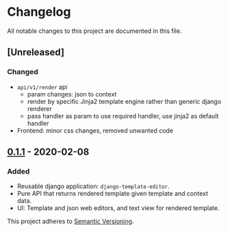 # Changelog
All notable changes to this project are documented in this file.

## [Unreleased]
### Changed
-  `api/v1/render` api
   *  param changes: json to context
   *  render by specific Jinja2 template engine rather than generic django renderer
   *  pass handler as param to use required handler, use jinja2 as default handler
-  Frontend: minor css changes, removed unwanted code

## [0.1.1](https://github.com/wilspi/django-template-editor/releases/tag/v0.1.1) - 2020-02-08
### Added
-  Reusable django application: `django-template-editor`.
-  Pure API that returns rendered template given template and context data.
-  UI: Template and json web editors, and text view for rendered template.

This project adheres to [Semantic Versioning](https://semver.org/spec/v2.0.0.html).


